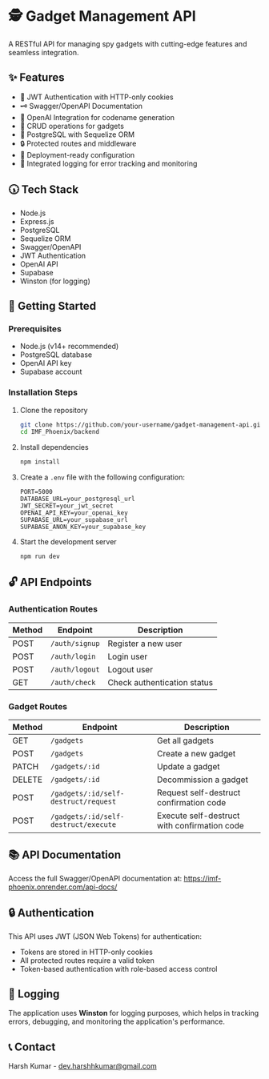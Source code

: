 # 🕵️ Gadget Management API

A RESTful API for managing spy gadgets with cutting-edge features and seamless integration.

## ✨ Features

- 🔐 JWT Authentication with HTTP-only cookies
- 🗝 Swagger/OpenAPI Documentation
- 🤖 OpenAI Integration for codename generation
- 🔄 CRUD operations for gadgets
- 𝴄 PostgreSQL with Sequelize ORM
- 🔒 Protected routes and middleware
- 🚀 Deployment-ready configuration
- 📜 Integrated logging for error tracking and monitoring

## 🕠 Tech Stack

- Node.js
- Express.js
- PostgreSQL
- Sequelize ORM
- Swagger/OpenAPI
- JWT Authentication
- OpenAI API
- Supabase
- Winston (for logging)

## 🚀 Getting Started

### Prerequisites

- Node.js (v14+ recommended)
- PostgreSQL database
- OpenAI API key
- Supabase account

### Installation Steps

1. Clone the repository
   ```bash
   git clone https://github.com/your-username/gadget-management-api.git
   cd IMF_Phoenix/backend
   ```

2. Install dependencies
   ```bash
   npm install
   ```

3. Create a `.env` file with the following configuration:
   ```
   PORT=5000
   DATABASE_URL=your_postgresql_url
   JWT_SECRET=your_jwt_secret
   OPENAI_API_KEY=your_openai_key
   SUPABASE_URL=your_supabase_url
   SUPABASE_ANON_KEY=your_supabase_key
   ```

4. Start the development server
   ```bash
   npm run dev
   ```

## 🔓 API Endpoints

### Authentication Routes

| Method | Endpoint       | Description               |
|--------|----------------|---------------------------|
| POST   | `/auth/signup` | Register a new user       |
| POST   | `/auth/login`  | Login user                |
| POST   | `/auth/logout` | Logout user               |
| GET    | `/auth/check`  | Check authentication status|

### Gadget Routes

| Method | Endpoint                 | Description                 |
|--------|--------------------------|-----------------------------| 
| GET    | `/gadgets`               | Get all gadgets             |
| POST   | `/gadgets`               | Create a new gadget         |
| PATCH  | `/gadgets/:id`           | Update a gadget             |
| DELETE | `/gadgets/:id`           | Decommission a gadget       |
| POST   | `/gadgets/:id/self-destruct/request` | Request self-destruct confirmation code |
| POST   | `/gadgets/:id/self-destruct/execute` | Execute self-destruct with confirmation code |

## 📚 API Documentation

Access the full Swagger/OpenAPI documentation at: 
https://imf-phoenix.onrender.com/api-docs/

## 🔒 Authentication

This API uses JWT (JSON Web Tokens) for authentication:
- Tokens are stored in HTTP-only cookies
- All protected routes require a valid token
- Token-based authentication with role-based access control

## 📜 Logging

The application uses **Winston** for logging purposes, which helps in tracking errors, debugging, and monitoring the application's performance.

## 📞 Contact

Harsh Kumar - dev.harshhkumar@gmail.com
```